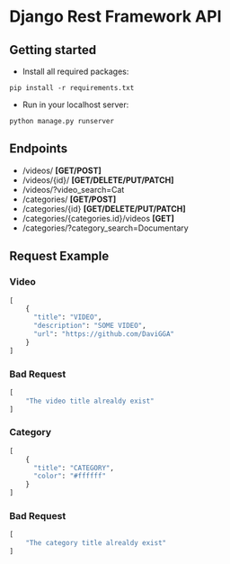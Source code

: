 # Django Rest Framework API

## Getting started
 
 - Install all required packages:
```
pip install -r requirements.txt
```
- Run in your localhost server:
```
python manage.py runserver
```

## Endpoints

- /videos/ **[GET/POST]**
- /videos/{id}/ **[GET/DELETE/PUT/PATCH]**
- /videos/?video_search=Cat
- /categories/ **[GET/POST]**
- /categories/{id} **[GET/DELETE/PUT/PATCH]**
- /categories/{categories.id}/videos **[GET]**
- /categories/?category_search=Documentary

## Request Example

### Video

```python
[
    {
      "title": "VIDEO",
      "description": "SOME VIDEO",
      "url": "https://github.com/DaviGGA"
    }
]
```
### Bad Request
```python
[
    "The video title alrealdy exist"
]
```

### Category

```python
[
    {
      "title": "CATEGORY",
      "color": "#ffffff"
    }
]
```
### Bad Request
```python
[
    "The category title alrealdy exist"
]
```